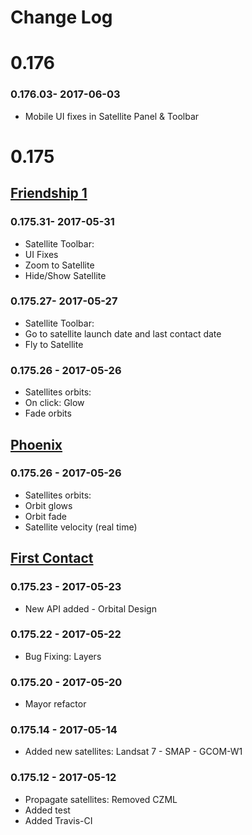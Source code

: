 Change Log
==========
# 0.176
### 0.176.03- 2017-06-03
* Mobile UI fixes in Satellite Panel & Toolbar

# 0.175
## [Friendship 1](https://github.com/SaTrek/EarthTrek/releases/tag/v0.175.31)
### 0.175.31- 2017-05-31 
* Satellite Toolbar:
* UI Fixes
* Zoom to Satellite
* Hide/Show Satellite
### 0.175.27- 2017-05-27
* Satellite Toolbar:
* Go to satellite launch date and last contact date
* Fly to Satellite
### 0.175.26 - 2017-05-26
* Satellites orbits:
* On click: Glow
* Fade orbits
## [Phoenix](https://github.com/SaTrek/EarthTrek/releases/tag/v0.175.25)
### 0.175.26 - 2017-05-26 
* Satellites orbits:
* Orbit glows
* Orbit fade
* Satellite velocity (real time)
## [First Contact](https://github.com/SaTrek/EarthTrek/releases/tag/v0.175.23)
### 0.175.23 - 2017-05-23 
* New API added - Orbital Design
### 0.175.22 - 2017-05-22
* Bug Fixing: Layers
### 0.175.20 - 2017-05-20
* Mayor refactor
### 0.175.14 - 2017-05-14
* Added new satellites: Landsat 7 - SMAP - GCOM-W1
### 0.175.12 - 2017-05-12
* Propagate satellites: Removed CZML
* Added test
* Added Travis-CI
